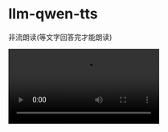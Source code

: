 # llm-qwen-tts

非流朗读(等文字回答完才能朗读)

<video src="https://github.com/user-attachments/assets/b0bf6dcd-75f0-4a4c-88db-21ec58132c00" type="video/mp4"></video>
